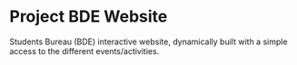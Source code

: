 # Project BDE Website

Students Bureau (BDE) interactive website, dynamically built with a simple access to the different events/activities.
